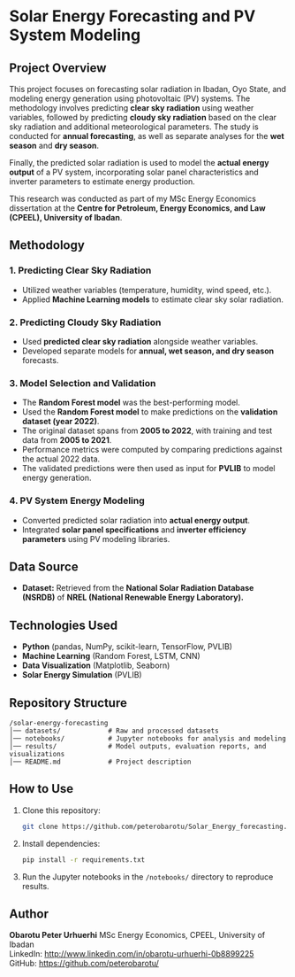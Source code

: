 # Solar Energy Forecasting and PV System Modeling

## Project Overview
This project focuses on forecasting solar radiation in Ibadan, Oyo State, and modeling energy generation using photovoltaic (PV) systems. The methodology involves predicting **clear sky radiation** using weather variables, followed by predicting **cloudy sky radiation** based on the clear sky radiation and additional meteorological parameters. The study is conducted for **annual forecasting**, as well as separate analyses for the **wet season** and **dry season**.

Finally, the predicted solar radiation is used to model the **actual energy output** of a PV system, incorporating solar panel characteristics and inverter parameters to estimate energy production.

This research was conducted as part of my MSc Energy Economics dissertation at the **Centre for Petroleum, Energy Economics, and Law (CPEEL), University of Ibadan**.

## Methodology
### 1. Predicting Clear Sky Radiation
- Utilized weather variables (temperature, humidity, wind speed, etc.).
- Applied **Machine Learning models** to estimate clear sky solar radiation.

### 2. Predicting Cloudy Sky Radiation
- Used **predicted clear sky radiation** alongside weather variables.
- Developed separate models for **annual, wet season, and dry season** forecasts.

### 3. Model Selection and Validation
- The **Random Forest model** was the best-performing model.
- Used the **Random Forest model** to make predictions on the **validation dataset (year 2022)**.
- The original dataset spans from **2005 to 2022**, with training and test data from **2005 to 2021**.
- Performance metrics were computed by comparing predictions against the actual 2022 data.
- The validated predictions were then used as input for **PVLIB** to model energy generation.

### 4. PV System Energy Modeling
- Converted predicted solar radiation into **actual energy output**.
- Integrated **solar panel specifications** and **inverter efficiency parameters** using PV modeling libraries.

## Data Source
- **Dataset:** Retrieved from the **National Solar Radiation Database (NSRDB)** of **NREL (National Renewable Energy Laboratory).**

## Technologies Used
- **Python** (pandas, NumPy, scikit-learn, TensorFlow, PVLIB)
- **Machine Learning** (Random Forest, LSTM, CNN)
- **Data Visualization** (Matplotlib, Seaborn)
- **Solar Energy Simulation** (PVLIB)

## Repository Structure
```
/solar-energy-forecasting
│── datasets/            # Raw and processed datasets
│── notebooks/           # Jupyter notebooks for analysis and modeling
│── results/             # Model outputs, evaluation reports, and visualizations
│── README.md            # Project description
```

## How to Use
1. Clone this repository:
   ```sh
   git clone https://github.com/peterobarotu/Solar_Energy_forecasting.git
   ```
2. Install dependencies:
   ```sh
   pip install -r requirements.txt
   ```
3. Run the Jupyter notebooks in the `/notebooks/` directory to reproduce results.

## Author
**Obarotu Peter Urhuerhi**
MSc Energy Economics, CPEEL, University of Ibadan  
LinkedIn:  http://www.linkedin.com/in/obarotu-urhuerhi-0b8899225  
GitHub: https://github.com/peterobarotu/



